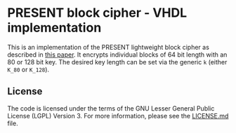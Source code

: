 # PRESENT block cipher - VHDL implementation

This is an implementation of the PRESENT lightweight block cipher
as described in [this paper](https://link.springer.com/chapter/10.1007/978-3-540-74735-2_31).
It encrypts individual blocks of 64 bit length with an 80 or 128 bit key.
The desired key length can be set via the generic `k` (either
`K_80` or `K_128`).

## License
The code is licensed under the terms of the GNU Lesser General
Public License (LGPL) Version 3. For more information, please see
the [LICENSE.md](LICENSE.md) file.
